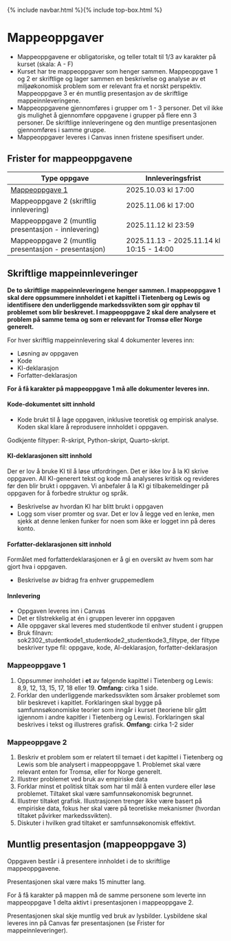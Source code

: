 {% include navbar.html %}{% include top-box.html %}
#  Mappeoppgaver
- Mappeoppgavene er obligatoriske, og teller totalt til 1/3 av karakter på kurset (skala: A - F)
- Kurset har tre mappeoppgaver som henger sammen. Mappeoppgave 1 og 2 er skriftlige og lager sammen en beskrivelse og analyse av et miljøøkonomisk problem som er relevant fra et norskt perspektiv. Mappeoppgave 3 er én muntlig presentasjon av de skriftlige mappeinnleveringene. 
- Mappeoppgavene gjennomføres i grupper om 1 - 3 personer.  Det vil ikke gis mulighet å gjennomføre oppgavene i grupper på flere enn 3 personer. De skriftlige innleveringene og den muntlige presentasjonen gjennomføres i samme gruppe. 
- Mappeoppgaver leveres i Canvas innen fristene spesifisert under.

## Frister for mappeoppgavene

| Type oppgave                                        | Innleveringsfrist                        | 
|-----------------------------------------------------|------------------------------------------|
|[Mappeoppgave 1](#mappeoppgave-1)                    |  2025.10.03 kl 17:00                     | 
|Mappeoppgave 2 (skriftlig innlevering)               |  2025.11.06 kl 17:00                     | 
|Mappeoppgave 2 (muntlig presentasjon - innlevering)  | 2025.11.12 kl 23:59                      |
|Mappeoppgave 2 (muntlig presentasjon - presentasjon) | 2025.11.13 - 2025.11.14 kl 10:15 - 14:00 |


## Skriftlige mappeinnleveringer
**De to skriftlige mappeinnleveringene henger sammen. I mappeoppgave 1 skal dere oppsummere innholdet i et kapittel i Tietenberg og Lewis og identifisere den underliggende markedssvikten som gir opphav til problemet som blir beskrevet. I mappeoppgave 2 skal dere analysere et problem på samme tema og som er relevant for Tromsø eller Norge generelt.** 

For hver skriftlig mappeinnlevering skal 4 dokumenter leveres inn:

* Løsning av oppgaven
* Kode
* KI-deklarasjon
* Forfatter-deklarasjon

**For å få karakter på mappeoppgave 1 må alle dokumenter leveres inn.**

#### Kode-dokumentet sitt innhold
* Kode brukt til å lage oppgaven, inklusive teoretisk og empirisk analyse. Koden skal klare å reprodusere innholdet i oppgaven.

Godkjente filtyper: R-skript, Python-skript, Quarto-skript.

#### KI-deklarasjonen sitt innhold
Der er lov å bruke KI til å løse utfordringen. Det er ikke lov å la KI skrive oppgaven. All KI-generert tekst og kode må analyseres kritisk og revideres før den blir brukt i oppgaven. Vi anbefaler å la KI gi tilbakemeldinger på oppgaven for å forbedre struktur og språk. 

* Beskrivelse av hvordan KI har blitt brukt i oppgaven
* Logg som viser promter og svar. Det er lov å legge ved en lenke, men sjekk at denne lenken funker for noen som ikke er logget inn på deres konto. 

#### Forfatter-deklarasjonen sitt innhold
Formålet med forfatterdeklarasjonen er å gi en oversikt av hvem som har gjort hva i oppgaven. 
* Beskrivelse av bidrag fra enhver gruppemedlem

#### Innlevering
* Oppgaven leveres inn i Canvas
* Det er tilstrekkelig at én i gruppen leverer inn oppgaven
* Alle oppgaver skal leveres med studentkode til enhver student i gruppen
* Bruk filnavn: sok2302_studentkode1_studentkode2_studentkode3_filtype, der filtype beskriver type fil: oppgave, kode, AI-deklarasjon, forfatter-deklarasjon
  

### Mappeoppgave 1

1. Oppsummer innholdet i **et** av følgende kapittel i Tietenberg og Lewis: 8,9, 12, 13, 15, 17, 18 eller 19. **Omfang:** cirka 1 side. 
2. Forklar den underliggende markedssvikten som årsaker problemet som blir beskrevet i kapitlet. Forklaringen skal bygge på samfunnsøkonomiske teorier som inngår i kurset (teoriene blir gått igjennom i andre kapitler i Tietenberg og Lewis). Forklaringen skal beskrives i tekst og illustreres grafisk. **Omfang:** cirka 1-2 sider

### Mappeoppgave 2
1. Beskriv et problem som er relatert til temaet i det kapittel i Tietenberg og Lewis som ble analysert i mappeoppgave 1. Problemet skal være relevant enten for Tromsø, eller for Norge generelt.
2. Illustrer problemet ved bruk av empiriske data
3. Forklar minst et politisk tiltak som har til mål å enten vurdere eller løse problemet. Tiltaket skal være samfunnsøkonomisk begrunnet.
4. Illustrer tiltaket grafisk. Illustrasjonen trenger ikke være basert på empiriske data, fokus her skal være på teoretiske mekanismer (hvordan tiltaket påvirker markedssvikten). 
5. Diskuter i hvilken grad tiltaket er samfunnsøkonomisk effektivt. 


## Muntlig presentasjon (mappeoppgave 3)
Oppgaven består i å presentere innholdet i de to skriftlige mappeoppgavene. 

Presentasjonen skal være maks 15 minutter lang. 

For å få karakter på mappen må de samme personene som leverte inn mappeoppgave 1 delta aktivt i presentasjonen i mappeoppgave 2. 

Presentasjonen skal skje muntlig ved bruk av lysbilder. Lysbildene skal leveres inn på Canvas før presentasjonen (se Frister for mappeinnleveringer). 
